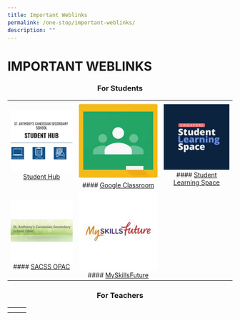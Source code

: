 ```yaml
---
title: Important Weblinks
permalink: /one-stop/important-weblinks/
description: ""
---
```

# IMPORTANT WEBLINKS
### <center>For Students</center>

|   |   |   |
|:---:|:---:|:---:|
| ![](/images/One%20stop/SACSS-Student-Hub.jpg) <a href="https://sites.google.com/moe.edu.sg/sacssstudenthub" target="_blank">Student Hub</a> | ![](/images/One%20stop/Google-Classroom-1.jpg) #### [Google Classroom](https://classroom.google.com/u/0/h "Google Classroom") | ![](/images/One%20stop/SLS.jpg) #### [Student Learning Space](https://vle.learning.moe.edu.sg/login "Student Learning Space") |
| ![](/images/One%20stop/SACSS-OPAC.jpg) #### [SACSS OPAC](https://schoolibrary.moe.edu.sg/stanthonyscanossiansec/cgi-bin/spydus.exe/MSGTRN/WPAC/HOME "SACSS OPAC") | ![](/images/One%20stop/MySkillsFuture.jpg) #### [MySkillsFuture](https://www.myskillsfuture.gov.sg/content/student/en/secondary.html "MySkillsFuture") |   |

### <center>For Teachers</center>

|   |   |   |
|---|---|---|
|   |   |   |
|   |   |   |